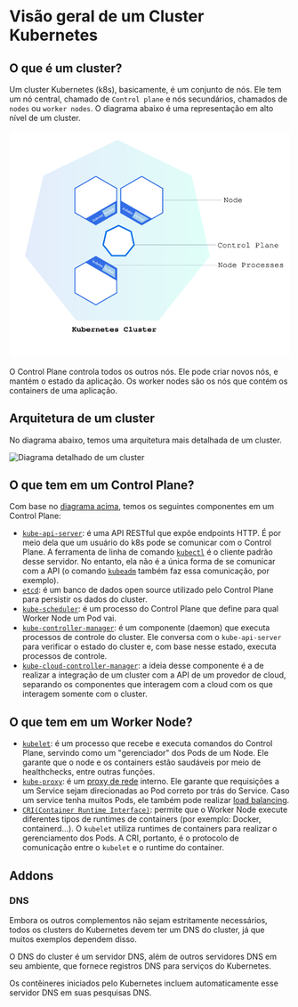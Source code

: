 # Visão geral de um Cluster Kubernetes

## O que é um cluster?

Um cluster Kubernetes (k8s), basicamente, é um conjunto de nós. Ele tem um nó central, chamado de `Control plane` e nós secundários, chamados de `nodes` ou `worker nodes`. O diagrama abaixo é uma representação em alto nível de um cluster. 

![Diagrama básico de um cluster](../assets/cluster_basico.svg)

O Control Plane controla todos os outros nós. Ele pode criar novos nós, e mantém o estado da aplicação.
Os worker nodes são os nós que contém os containers de uma aplicação.

## Arquitetura de um cluster

No diagrama abaixo, temos uma arquitetura mais detalhada de um cluster.

![Diagrama detalhado de um cluster](../assets/kubernetes-cluster-architecture.svg)

## O que tem em um Control Plane?

Com base no [diagrama acima](../assets/kubernetes-cluster-architecture.svg), temos os seguintes componentes em um Control Plane:

- [`kube-api-server`](https://kubernetes.io/docs/concepts/overview/kubernetes-api/): é uma API RESTful que expõe endpoints HTTP. É por meio dela que um usuário do k8s pode se comunicar com o Control Plane. A ferramenta de linha de comando [`kubectl`](https://kubernetes.io/docs/reference/kubectl/) é o cliente padrão desse servidor. No entanto, ela não é a única forma de se comunicar com a API (o comando [`kubeadm`](https://kubernetes.io/docs/reference/setup-tools/kubeadm/) também faz essa comunicação, por exemplo).
- [`etcd`](https://github.com/etcd-io/etcd): é um banco de dados open source utilizado pelo Control Plane para persistir os dados do cluster.
- [`kube-scheduler`](https://kubernetes.io/docs/reference/command-line-tools-reference/kube-scheduler/): é um processo do Control Plane que define para qual Worker Node um Pod vai.
- [`kube-controller-manager`](https://kubernetes.io/docs/reference/command-line-tools-reference/kube-controller-manager/): é um componente (daemon) que executa processos de controle do cluster. Ele conversa com o `kube-api-server` para verificar o estado do cluster e, com base nesse estado, executa processos de controle.
- [`kube-cloud-controller-manager`](https://kubernetes.io/docs/concepts/architecture/cloud-controller/): a ideia desse componente é a de realizar a integração de um cluster com a API de um provedor de cloud, separando os componentes que interagem com a cloud com os que interagem somente com o cluster. 

## O que tem em um Worker Node?

- [`kubelet`](https://kubernetes.io/docs/reference/command-line-tools-reference/kubelet/): é um processo que recebe e executa comandos do Control Plane, servindo como um "gerenciador" dos Pods de um Node. Ele garante que o node e os containers estão saudáveis por meio de healthchecks, entre outras funções.
- [`kube-proxy`](https://kubernetes.io/docs/reference/command-line-tools-reference/kube-proxy/): é um [proxy de rede](https://en.wikipedia.org/wiki/Proxy_server) interno. Ele garante que requisições a um Service sejam direcionadas ao Pod correto por trás do Service. Caso um service tenha muitos Pods, ele também pode realizar [load balancing](https://en.wikipedia.org/wiki/Load_balancing_(computing)).
- [`CRI(Container Runtime Interface)`](https://kubernetes.io/docs/concepts/architecture/cri/): permite que o Worker Node execute diferentes tipos de runtimes de containers (por exemplo: Docker, containerd...). O `kubelet` utiliza runtimes de containers para realizar o gerenciamento dos Pods. A CRI, portanto, é o protocolo de comunicação entre o `kubelet` e o runtime do container.

## Addons

### DNS

Embora os outros complementos não sejam estritamente necessários, todos os clusters do Kubernetes devem ter um DNS do cluster, já que muitos exemplos dependem disso.

O DNS do cluster é um servidor DNS, além de outros servidores DNS em seu ambiente, que fornece registros DNS para serviços do Kubernetes.

Os contêineres iniciados pelo Kubernetes incluem automaticamente esse servidor DNS em suas pesquisas DNS.
